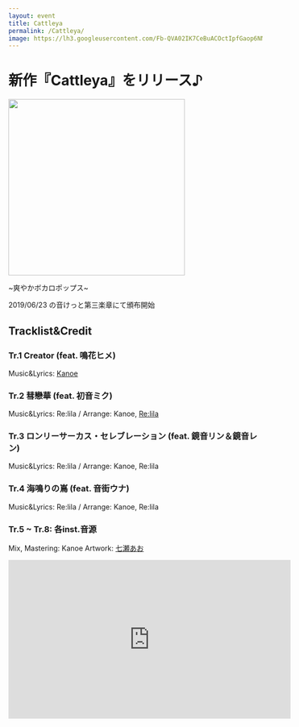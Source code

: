 ```yaml
---
layout: event
title: Cattleya
permalink: /Cattleya/
image: https://lh3.googleusercontent.com/Fb-QVA02IK7CeBuACOctIpfGaop6NNYdGCOs-Fsgv3XR1BOj3PtT-gOdju752YltqCA4xxCsYbBsK1qFjJKrYxqJQiMo8Pxg_lBPJYeUeysRo3Pi6K2gTA4fctNSeG0CeXc4JICNxKPAhJp8X3_wIvanOcZtNew_JOy-r_mHrKHArpQG7fwukbEg0PidARryEj10oXxj2tlzHtF2FvPVIJFxMd6LWUAsHYTWKRO3cZPglzKirG4jVDDmbAsIXXsfE5FOtdyurtGj0bHugyIsfheJq8zeWTCiFU5kFZXrhzMF8VB0BLUXOAql4xWLAzK9ffkwJwheFhir5cDGt9AC72bW5__XmwxQMYO0pgfapH7e8HfjXhSVpwQWZfF-jYek2sVn0QYKf71mgXyDT1v507KJXwdBZ5M1wWOaJ64aNwn-5CJts4E3FWq5vIrQDvFbpcCaYatYfOHY1aj5VwGAOklTlvodcrNsG6iKKsfiy9MxK6Rs7Dx2eAdtRoRsj4quvvA5y31cjNg-n-KnRLGjlbPTvLf2B64XX_MVrcLNjcSeO8UY9gyx8d_Cc7KYJUOSp8rl8vBU4BNR-8MJRfVLpJHoVSU6ik-kQOu8Zo7OFODP3c9L-t-KWpTJPlzjwpX-hnLr7DNmHRUBOhECIEL4aMysPSRHqpKIPx1vHXCVGCkwmKjLn109pw4AxvhGFlhXDNckysmlfIBNILmqZzBoam41=s808-no?authuser=0
---
```


# 新作『Cattleya』をリリース♪

<img src="{{page.image}}" width="350px">

~爽やかボカロポップス~

2019/06/23 の音けっと第三楽章にて頒布開始

<div class="space"> </div>

## Tracklist&Credit 
### __Tr.1 Creator (feat. 鳴花ヒメ)__
Music&Lyrics: [Kanoe](https://twitter.com/KanoeTweet)

### __Tr.2 彗戀華 (feat. 初音ミク)__
Music&Lyrics: Re:lila / Arrange: Kanoe, [Re:lila](https://twitter.com/Relila365)

### __Tr.3 ロンリーサーカス・セレブレーション (feat. 鏡音リン＆鏡音レン)__
Music&Lyrics: Re:lila / Arrange: Kanoe, Re:lila

### __Tr.4 海鳴りの嶌 (feat. 音街ウナ)__
Music&Lyrics: Re:lila / Arrange: Kanoe, Re:lila

### __Tr.5 ~ Tr.8: 各inst.音源__

Mix, Mastering: Kanoe
Artwork: [七瀬あお](https://twitter.com/Nanase083120681)

<div class="space"> </div>

<iframe width="560" height="315" src="https://www.youtube.com/embed/RYvekCb1qhQ" title="YouTube video player" frameborder="0" allow="accelerometer; autoplay; clipboard-write; encrypted-media; gyroscope; picture-in-picture" allowfullscreen></iframe>

<div class="space-30"> </div>



